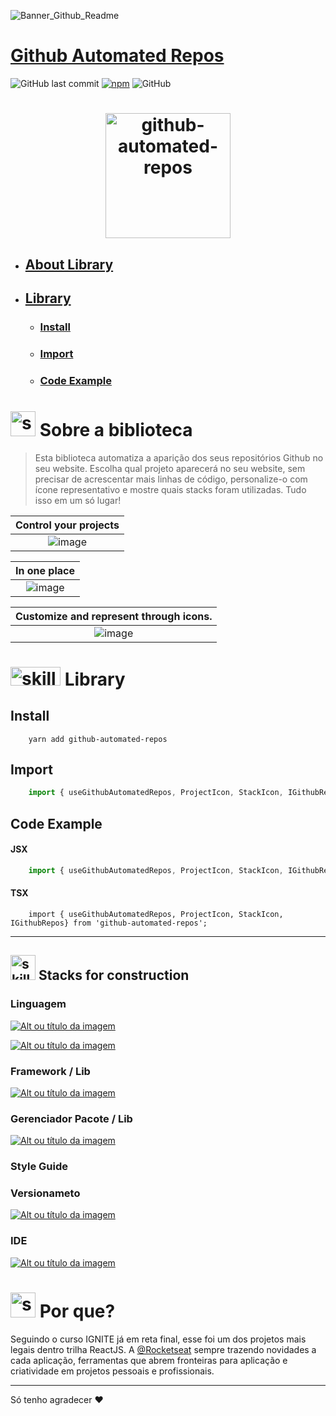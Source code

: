 

<!-- VISUALIZAR NO VSCODE  CTRL + K  V -->

<!-- BADGES https://www.youtube.com/watch?v=cRoBt6AZgjc
https://dev.to/envoy_/150-badges-for-github-pnk

BUILD BADGES
https://shields.io
ICONS
https://simpleicons.org/?q=react

EXEMPLO

 <a href="https://devdigoarthur.notion.site/Map-a87c73417a064372b122bf448f4c6ed4"> ![Alt ou título da imagem](https://img.shields.io/badge/-JavaScript-/?logo=JavaScript&logoColor=white&color=yellow)<a/>

# JavaScript - Nome que aparece na Bag
# logo=JavaScript - Muda a logo vide <https://simpleicons.org/?q=react>
# color=yellow - Define a cor da bag vide <https://shields.io>
# logoColor=white - Define a cor do icone
-->

 <!------------------------------------BANNER PROJECT-->

![Banner_Github_Readme](https://user-images.githubusercontent.com/59892368/216051436-6b1558a9-2bef-4a3d-b369-f1155a7495e3.svg)
# [Github Automated Repos](https://github-automated-repos.vercel.app)


 <!------------------------------------SHIELDS PROJECT-->
 
 ![GitHub last commit](https://img.shields.io/github/last-commit/digoarthur/github-automated-repos)
 [![npm][npm-image]][npm-url]
 ![GitHub](https://img.shields.io/github/license/digoarthur/github-automated-repos)
  
[npm-image]: https://img.shields.io/npm/v/github-automated-repos.svg?style=flat-square
[npm-url]: https://www.npmjs.com/package/github-automated-repos 
  

 <!------------------------------------STACKS-->
 
 <!--
#### Stacks:
<p align="left">

 <a href="https://developer.mozilla.org/pt-BR/docs/Web/HTML"><img  alt="HTML5"  width="50" height="50" src="https://user-images.githubusercontent.com/59892368/149663188-8298a9bf-f3ce-4881-944f-e94edf37beed.png"><a/>
   <a href="https://github.com/braziljs/eloquente-javascript"><img  alt="Javascript"  width="50" height="50" src="https://user-images.githubusercontent.com/59892368/149663192-19043371-127c-47f0-8553-0f407c51e2c5.png"><a/>
   <a href="https://pt-br.reactjs.org/"><img  alt="ReactJS"  width="50" height="50" src="https://user-images.githubusercontent.com/59892368/216075982-e85e3b93-9b4a-4e0b-9a2c-8eeeb9a2b562.svg"><a/>
   <a href="https://www.typescriptlang.org/"><img  alt="TypeScript"  width="50" height="50" src="https://user-images.githubusercontent.com/59892368/216076163-b20e5fbc-0222-4910-b60c-e6ba36b2672a.svg"><a/>
</p>
 -->

   <!------------------------------------SHIELDS STACKS-->
   
  <!--
  <a href="https://devdigoarthur.notion.site/Map-a87c73417a064372b122bf448f4c6ed4"> ![Alt ou título da imagem](https://img.shields.io/badge/-Map-/?logo=JavaScript&logoColor=white&color=yellow)<a/>
 <a href="https://devdigoarthur.notion.site/Context-API-610980ad0db948709d364efc919a454e"> ![Alt ou título da imagem](https://img.shields.io/badge/-ContextAPI-/?logo=CreateReactApp&logoColor=white&color=9cf)<a/>
<a href="https://devdigoarthur.notion.site/Estado-e7c7508cb6bd4d81984ba5e8e50eab67">  ![Alt ou título da imagem](https://img.shields.io/badge/-State-/?logo=CreateReactApp&logoColor=white&color=9cf)<a/>
   <a href="https://devdigoarthur.notion.site/Componentes-bc3ca1ebd97d4ccc8d11e6ab668eeb73"> ![Alt ou título da imagem](https://img.shields.io/badge/-Components-/?logo=CreateReactApp&logoColor=white&color=9cf)<a/>
 -->
 
 
 <!------------------------------------TOOLS-->
  <!--
 #### Tools:
 <a href="https://code.visualstudio.com/"><img  alt="Vscode"  width="50" height="50" src="https://user-images.githubusercontent.com/59892368/149663512-3f83da57-bdfe-4cef-bcc2-feb304a738ff.png"><a/>
 <a href="https://git-scm.com/"><img  alt="Git"  width="50" height="50" src="https://user-images.githubusercontent.com/59892368/149677999-f5947f0b-e535-4ba2-911c-1c5926045c35.png"><a/>        
     
<hr>
   -->
  <!------------------------------------PROJECT ICON-->
  
<h1 align="center">
  <img width="200" height="200" alt="github-automated-repos" title="github-automated-repos" src="https://user-images.githubusercontent.com/59892368/216086204-117ee6f9-c187-4cd7-a4fd-feb447be5cf2.png" />
</h1>
   

   
   
   <!------------------------------------SUMMARY-->

- ## <a href="https://github.com/DIGOARTHUR/github-automated-repos#--sobre-a-aplicação-">About Library</a>
- ## <a href="https://github.com/DIGOARTHUR/github-automated-repos#--sobre-a-aplicação-">Library</a>
   - ### <a href="https://github.com/DIGOARTHUR/github-automated-repos#--sobre-a-aplicação-">Install</a>
   - ### <a href="https://github.com/DIGOARTHUR/github-automated-repos#--sobre-a-aplicação-">Import</a>
   - ### <a href="https://github.com/DIGOARTHUR/github-automated-repos#--sobre-a-aplicação-">Code Example</a>
   
   

  
  
   <!------------------------------------DESCRIPTION-->

# <img  alt="skills"  width="40" height="40" src="https://user-images.githubusercontent.com/59892368/148622497-164365e8-f6b0-4f40-bc75-a0ed4da6059b.png">  Sobre a biblioteca <!---write here : talk a little about project: what's does, example.  -->
> Esta biblioteca automatiza a aparição dos seus repositórios Github no seu website. Escolha qual projeto aparecerá no seu website, sem precisar de 
  acrescentar mais linhas de código, personalize-o com ícone representativo e mostre quais stacks foram utilizadas. Tudo isso em um só lugar!

   |                             Control your projects                     |
| :-------------------------------------------------------------------: |
|   ![image](https://user-images.githubusercontent.com/59892368/214140611-910cd26b-280d-48f1-8652-65034f04a4f8.gif) |

  
  |                               In one place                               |
| :-------------------------------------------------------------------: |
|   ![image](https://user-images.githubusercontent.com/59892368/214930109-119c4b38-9862-4a3d-a130-2dfad5c4bcb6.gif)|

  
|                             Customize and represent through icons.                |
| :--------------------------------------------------------------: |
|   ![image](https://user-images.githubusercontent.com/59892368/214817180-519e403f-0fa4-4bfd-a6cc-5eb63d3360e8.gif)|   
  
<!------------------------------------LIBRARY -->

  
# <img  alt="skills"  width="80" height="30" src="https://user-images.githubusercontent.com/59892368/216092858-a64d3a99-1b90-4946-b917-76eadefffb54.svg">  Library <!---write here : demonstration of the application layout.  -->
  
## Install
   
```shell
    yarn add github-automated-repos

```

## Import
```javascript
    import { useGithubAutomatedRepos, ProjectIcon, StackIcon, IGithubRepos} from 'github-automated-repos';


```
   
## Code Example
   
#### JSX   
```jsx
    import { useGithubAutomatedRepos, ProjectIcon, StackIcon, IGithubRepos} from 'github-automated-repos';


```
   
#### TSX   
```tsx
    import { useGithubAutomatedRepos, ProjectIcon, StackIcon, IGithubRepos} from 'github-automated-repos';

```

 
   
  ---
  

 <!------------------------------------LIST: STACKS , LIBS & TOOLS-->

## <img  alt="skills"  width="40" height="40" src="https://user-images.githubusercontent.com/59892368/197614534-e12fb94a-b5cf-44ff-8d57-debad7299b0b.png"> Stacks for construction <!---write here: learned concepts; -->

  
### Linguagem
  <a href="https://devdigoarthur.notion.site/Map-a87c73417a064372b122bf448f4c6ed4"> ![Alt ou título da imagem](https://img.shields.io/badge/-JavaScript-/?logo=JavaScript&logoColor=white&color=yellow)<a/>
   
<a href="https://devdigoarthur.notion.site/Map-a87c73417a064372b122bf448f4c6ed4"> ![Alt ou título da imagem](https://img.shields.io/badge/-Typescript-/?logo=Typescript&logoColor=white&color=informational)<a/>
     
### Framework / Lib

 <a href="https://reactjs.org"> ![Alt ou título da imagem](https://img.shields.io/badge/-ReactJS-/?logo=React&logoColor=white&color=blue)<a/> 

 ### Gerenciador Pacote / Lib
 <a href="https://yarnpkg.com"> ![Alt ou título da imagem](https://img.shields.io/badge/-Yarn-/?logo=Yarn&logoColor=white&color=blue)<a/> 

 ### Style Guide


 ### Versionameto
 <a href="https://git-scm.com"> ![Alt ou título da imagem](https://img.shields.io/badge/-Git-/?logo=Git&logoColor=white&color=red)<a/> 
 ### IDE
 <a href="https://code.visualstudio.com"> ![Alt ou título da imagem](https://img.shields.io/badge/-VisualStudioCode-/?logo=VisualStudioCode&logoColor=white&color=informational)<a/> 



  <!------------------------------------WHY/THANKS--->



 # <img  alt="skills"  width="40" height="40" src="https://user-images.githubusercontent.com/59892368/148622627-c1eaa513-ca90-49e2-b5b8-c11d369becef.png"> Por que?  <!---write here : motivation that led to created ; why did you do this program?   -->
 Seguindo o curso IGNITE já em reta final, esse foi um dos projetos mais legais dentro  trilha ReactJS. A [@Rocketseat](https://github.com/Rocketseat) sempre trazendo novidades a cada aplicação, ferramentas que abrem fronteiras para aplicação e criatividade em projetos pessoais e profissionais.

 ---
Só tenho agradecer ♥
  
  
  



